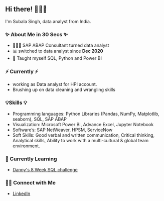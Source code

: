 ## Hi there! 🙋🏻‍♀️

I'm Subala Singh, data analyst from India.

### ✨ About Me in 30 Secs ✨
- 👩🏻‍💻 SAP ABAP Consultant turned data analyst
- 📊 switched to data analyst since **Dec 2020**
- 📝 Taught myself SQL, Python and Power BI

### ⚡️ Currently ⚡️
- working as Data analyst for HPI account.
- Brushing up on data cleaning and wrangling skills

### 💡Skills 💡
- Programming languages: Python Libraries (Pandas, NumPy, Matplotlib, seaborn), SQL, SAP ABAP
- Visualization: Microsoft Power BI, Advance Excel, Jupyter Notebook
- Software’s: SAP NetWeaver, HPSM, ServiceNow 
- Soft Skills: Good verbal and written communication, Critical thinking, Analytical skills, Ability to work with a multi-cultural & global team environment. 

### 📝 Currently Learning
- [Danny's 8 Week SQL challenge](https://github.com/subalasingh/8-Week-SQL-Challenge)

### 🙌🏻 Connect with Me
- [LinkedIn](https://www.linkedin.com/in/subala-singh-65383b104/)

